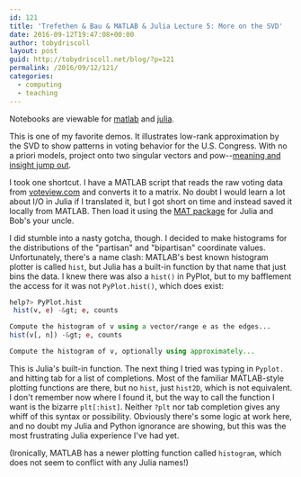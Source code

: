 ```yaml
---
id: 121
title: 'Trefethen & Bau & MATLAB & Julia Lecture 5: More on the SVD'
date: 2016-09-12T19:47:08+00:00
author: tobydriscoll
layout: post
guid: http://tobydriscoll.net/blog/?p=121
permalink: /2016/09/12/121/
categories:
  - computing
  - teaching
---
```




Notebooks are viewable for [matlab](https://gist.github.com/tobydriscoll/934b88e10ac3b6ce6ac95c8c8f480aef) and [julia](https://gist.github.com/tobydriscoll/40d7b7670558f58958e9136febaeec20).



This is one of my favorite demos. It illustrates low-rank approximation by the SVD to show patterns in voting behavior for the U.S. Congress. With no a priori models, project onto two singular vectors and pow--[meaning and insight jump out](http://www.nytimes.com/2003/06/24/science/a-mathematician-crunches-the-supreme-court-s-numbers.html).



I took one shortcut. I have a MATLAB script that reads the raw voting data from [voteview.com](http://voteview.com) and converts it to a matrix. No doubt I would learn a lot about I/O in Julia if I translated it, but I got short on time and instead saved it locally from MATLAB. Then load it using the [MAT package](https://github.com/simonster/MAT.jl) for Julia and Bob's your uncle.



I did stumble into a nasty gotcha, though. I decided to make histograms for the distributions of the "partisan" and "bipartisan" coordinate values. Unfortunately, there's a name clash: MATLAB's best known histogram plotter is called `hist`, but Julia has a built-in function by that name that just bins the data. I knew there was also a `hist()` in PyPlot, but to my bafflement the access for it was not `PyPlot.hist()`, which does exist:

``` julia
help?> PyPlot.hist
 hist(v, e) -&gt; e, counts

Compute the histogram of v using a vector/range e as the edges...
hist(v[, n]) -&gt; e, counts

Compute the histogram of v, optionally using approximately...
```

This is Julia's built-in function. The next thing I tried was typing in `Pyplot.` and hitting tab for a list of completions. Most of the familiar MATLAB-style plotting functions are there, but no `hist`, just `hist2D`, which is not equivalent. I don't remember now where I found it, but the way to call the function I want is the bizarre `plt[:hist]`. Neither `?plt` nor tab completion gives any whiff of this syntax or possibility. Obviously there's some logic at work here, and no doubt my Julia and Python ignorance are showing, but this was the most frustrating Julia experience I've had yet.



(Ironically, MATLAB has a newer plotting function called `histogram`, which does not seem to conflict with any Julia names!)



